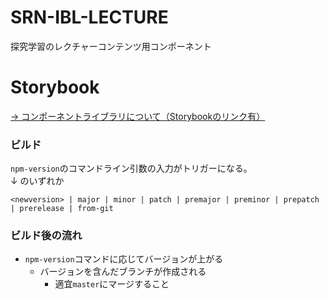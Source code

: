 # SRN-IBL-LECTURE
探究学習のレクチャーコンテンツ用コンポーネント

# Storybook
[-> コンポーネントライブラリについて（Storybookのリンク有）](https://www.notion.so/baceb77167874693bbf9e78f9bb57832)  
### ビルド
`npm-version`のコマンドライン引数の入力がトリガーになる。  
↓ のいずれか
```
<newversion> | major | minor | patch | premajor | preminor | prepatch | prerelease | from-git
```
### ビルド後の流れ
- `npm-version`コマンドに応じてバージョンが上がる
  - バージョンを含んだブランチが作成される
    - 適宜`master`にマージすること
